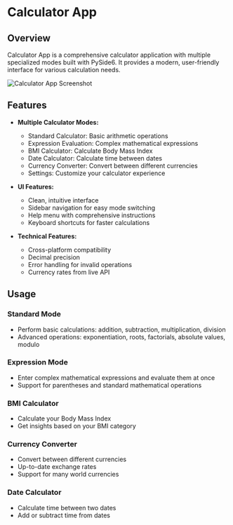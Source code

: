 # Calculator App

## Overview
Calculator App is a comprehensive calculator application with multiple specialized modes built with PySide6. It provides a modern, user-friendly interface for various calculation needs.

![Calculator App Screenshot](Pictures/Snímka%20obrazovky%202025-06-06%20234328.png)

## Features

- **Multiple Calculator Modes:**
  - Standard Calculator: Basic arithmetic operations
  - Expression Evaluation: Complex mathematical expressions
  - BMI Calculator: Calculate Body Mass Index
  - Date Calculator: Calculate time between dates
  - Currency Converter: Convert between different currencies
  - Settings: Customize your calculator experience

- **UI Features:**
  - Clean, intuitive interface
  - Sidebar navigation for easy mode switching
  - Help menu with comprehensive instructions
  - Keyboard shortcuts for faster calculations

- **Technical Features:**
  - Cross-platform compatibility
  - Decimal precision
  - Error handling for invalid operations
  - Currency rates from live API

## Usage

### Standard Mode
- Perform basic calculations: addition, subtraction, multiplication, division
- Advanced operations: exponentiation, roots, factorials, absolute values, modulo

### Expression Mode
- Enter complex mathematical expressions and evaluate them at once
- Support for parentheses and standard mathematical operations

### BMI Calculator
- Calculate your Body Mass Index
- Get insights based on your BMI category

### Currency Converter
- Convert between different currencies
- Up-to-date exchange rates
- Support for many world currencies

### Date Calculator
- Calculate time between two dates
- Add or subtract time from dates